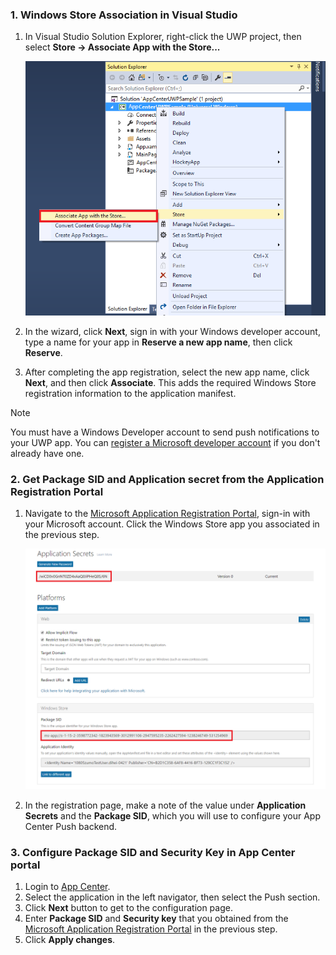 ### 1. Windows Store Association in Visual Studio

1. In Visual Studio Solution Explorer, right-click the UWP project, then select **Store -> Associate App with the Store...**

    ![uwp store association](images/appcenter-uwp-sdk-store-association.png)

2. In the wizard, click **Next**, sign in with your Windows developer account, type a name for your app in **Reserve a new app name**, then click **Reserve**.

3. After completing the app registration, select the new app name, click **Next**, and then click **Associate**. This adds the required Windows Store registration information to the application manifest.

> [!NOTE]
> You must have a Windows Developer account to send push notifications to your UWP app. You can [register a Microsoft developer account](https://developer.microsoft.com/en-us/store/register) if you don't already have one.

### 2. Get Package SID and Application secret from the Application Registration Portal

1. Navigate to the [Microsoft Application Registration Portal](https://apps.dev.microsoft.com/#/appList), sign-in with your Microsoft account. Click the Windows Store app you associated in the previous step.

    ![uwp app registration](images/appcenter-uwp-sdk-push-registration.png)

2. In the registration page, make a note of the value under **Application Secrets** and the **Package SID**, which you will use to configure your App Center Push backend.

### 3. Configure Package SID and Security Key in App Center portal

1. Login to [App Center](https://appcenter.ms).
2. Select the application in the left navigator, then select the Push section.
3. Click **Next** button to get to the configuration page.
4. Enter **Package SID** and **Security key** that you obtained from the [Microsoft Application Registration Portal](https://apps.dev.microsoft.com/#/appList) in the previous step.
5. Click **Apply changes**.